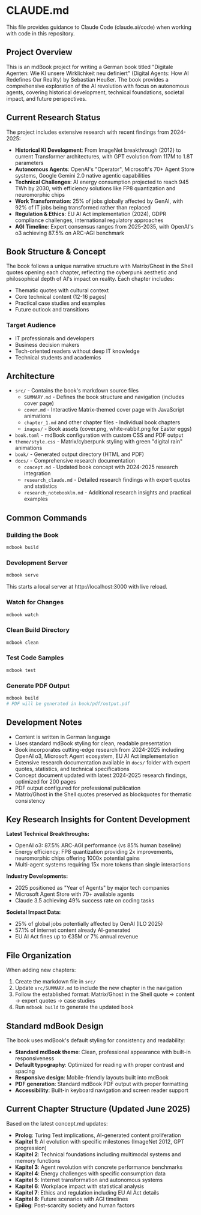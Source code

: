 # CLAUDE.md

This file provides guidance to Claude Code (claude.ai/code) when working with code in this repository.

## Project Overview

This is an mdBook project for writing a German book titled "Digitale Agenten: Wie KI unsere Wirklichkeit neu definiert" (Digital Agents: How AI Redefines Our Reality) by Sebastian Heußer. The book provides a comprehensive exploration of the AI revolution with focus on autonomous agents, covering historical development, technical foundations, societal impact, and future perspectives.

## Current Research Status

The project includes extensive research with recent findings from 2024-2025:
- **Historical KI Development**: From ImageNet breakthrough (2012) to current Transformer architectures, with GPT evolution from 117M to 1.8T parameters
- **Autonomous Agents**: OpenAI's "Operator", Microsoft's 70+ Agent Store systems, Google Gemini 2.0 native agentic capabilities
- **Technical Challenges**: AI energy consumption projected to reach 945 TWh by 2030, with efficiency solutions like FP8 quantization and neuromorphic chips
- **Work Transformation**: 25% of jobs globally affected by GenAI, with 92% of IT jobs being transformed rather than replaced
- **Regulation & Ethics**: EU AI Act implementation (2024), GDPR compliance challenges, international regulatory approaches
- **AGI Timeline**: Expert consensus ranges from 2025-2035, with OpenAI's o3 achieving 87.5% on ARC-AGI benchmark

## Book Structure & Concept

The book follows a unique narrative structure with Matrix/Ghost in the Shell quotes opening each chapter, reflecting the cyberpunk aesthetic and philosophical depth of AI's impact on reality. Each chapter includes:
- Thematic quotes with cultural context
- Core technical content (12-16 pages)
- Practical case studies and examples
- Future outlook and transitions

### Target Audience
- IT professionals and developers
- Business decision makers
- Tech-oriented readers without deep IT knowledge
- Technical students and academics

## Architecture

- `src/` - Contains the book's markdown source files
  - `SUMMARY.md` - Defines the book structure and navigation (includes cover page)
  - `cover.md` - Interactive Matrix-themed cover page with JavaScript animations
  - `chapter_1.md` and other chapter files - Individual book chapters
  - `images/` - Book assets (cover.png, white-rabbit.png for Easter eggs)
- `book.toml` - mdBook configuration with custom CSS and PDF output
- `theme/style.css` - Matrix/cyberpunk styling with green "digital rain" animations
- `book/` - Generated output directory (HTML and PDF)
- `docs/` - Comprehensive research documentation
  - `concept.md` - Updated book concept with 2024-2025 research integration
  - `research_claude.md` - Detailed research findings with expert quotes and statistics
  - `research_notebooklm.md` - Additional research insights and practical examples

## Common Commands

### Building the Book
```bash
mdbook build
```

### Development Server
```bash
mdbook serve
```
This starts a local server at http://localhost:3000 with live reload.

### Watch for Changes
```bash
mdbook watch
```

### Clean Build Directory
```bash
mdbook clean
```

### Test Code Samples
```bash
mdbook test
```

### Generate PDF Output
```bash
mdbook build
# PDF will be generated in book/pdf/output.pdf
```

## Development Notes

- Content is written in German language
- Uses standard mdBook styling for clean, readable presentation
- Book incorporates cutting-edge research from 2024-2025 including OpenAI o3, Microsoft Agent ecosystem, EU AI Act implementation
- Extensive research documentation available in `docs/` folder with expert quotes, statistics, and technical specifications
- Concept document updated with latest 2024-2025 research findings, optimized for 200 pages
- PDF output configured for professional publication
- Matrix/Ghost in the Shell quotes preserved as blockquotes for thematic consistency

## Key Research Insights for Content Development

**Latest Technical Breakthroughs:**
- OpenAI o3: 87.5% ARC-AGI performance (vs 85% human baseline)
- Energy efficiency: FP8 quantization providing 2x improvements, neuromorphic chips offering 1000x potential gains
- Multi-agent systems requiring 15x more tokens than single interactions

**Industry Developments:**
- 2025 positioned as "Year of Agents" by major tech companies
- Microsoft Agent Store with 70+ available agents
- Claude 3.5 achieving 49% success rate on coding tasks

**Societal Impact Data:**
- 25% of global jobs potentially affected by GenAI (ILO 2025)
- 57.1% of internet content already AI-generated
- EU AI Act fines up to €35M or 7% annual revenue

## File Organization

When adding new chapters:
1. Create the markdown file in `src/`
2. Update `src/SUMMARY.md` to include the new chapter in the navigation
3. Follow the established format: Matrix/Ghost in the Shell quote → content → expert quotes → case studies
4. Run `mdbook build` to generate the updated book

## Standard mdBook Design

The book uses mdBook's default styling for consistency and readability:
- **Standard mdBook theme**: Clean, professional appearance with built-in responsiveness
- **Default typography**: Optimized for reading with proper contrast and spacing
- **Responsive design**: Mobile-friendly layouts built into mdBook
- **PDF generation**: Standard mdBook PDF output with proper formatting
- **Accessibility**: Built-in keyboard navigation and screen reader support

## Current Chapter Structure (Updated June 2025)

Based on the latest concept.md updates:
- **Prolog**: Turing Test implications, AI-generated content proliferation
- **Kapitel 1**: AI evolution with specific milestones (ImageNet 2012, GPT progression)
- **Kapitel 2**: Technical foundations including multimodal systems and memory functions
- **Kapitel 3**: Agent revolution with concrete performance benchmarks
- **Kapitel 4**: Energy challenges with specific consumption data
- **Kapitel 5**: Internet transformation and autonomous systems
- **Kapitel 6**: Workplace impact with statistical analysis
- **Kapitel 7**: Ethics and regulation including EU AI Act details
- **Kapitel 8**: Future scenarios with AGI timelines
- **Epilog**: Post-scarcity society and human factors
